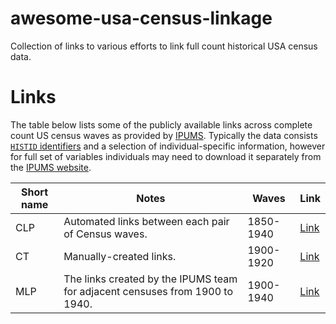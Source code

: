 # awesome-usa-census-linkage
Collection of links to various efforts to link full count historical USA census data.

# Links

The table below lists some of the publicly available links across complete count US census waves as provided by [IPUMS](https://usa.ipums.org/usa/complete_count.shtml). Typically the data consists  [`HISTID` identifiers](https://usa.ipums.org/usa-action/variables/HISTID#description_section) and a selection of individual-specific information, however for full set of variables individuals may need to download it separately from the [IPUMS website](https://usa.ipums.org/usa/doc.shtml).

| Short name | Notes                                                                        | Waves     | Link                                                       |
|------------|------------------------------------------------------------------------------|-----------|------------------------------------------------------------|
| CLP        | Automated links between each pair of Census waves.                           | 1850-1940 | [Link](https://censuslinkingproject.org/data/)             |
| CT         | Manually-created links.                                                      | 1900-1920 | [Link](https://www.openicpsr.org/openicpsr/project/144904) |
| MLP        | The links created by the IPUMS team for adjacent censuses from 1900 to 1940. | 1900-1940 | [Link](https://usa.ipums.org/usa/mlp.shtml)                |
